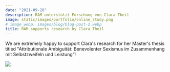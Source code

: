 ```yaml
---
date: "2021-09-28"
description: RAM unterstützt Forschung von Clara Theil
image: static/images/portfolio/online_study.png
# image_webp: images/blog/blog-post-2.webp
title: RAM supports research by Clara Theil
---
```


We are extremely happy to support Clara's research for her Master's thesis titled "Attributionale Ambiguität: Benevolenter Sexismus im Zusammenhang mit Selbstzweifeln und Leistung“!

![](/images/portfolio/clara-masterarbeit.jpg)